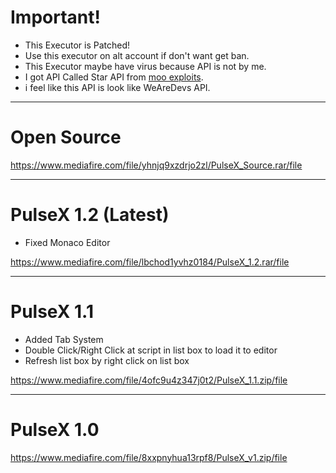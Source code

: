 # Important!
- This Executor is Patched!
- Use this executor on alt account if don't want get ban.
- This Executor maybe have virus because API is not by me.
- I got API Called Star API from [moo exploits](https://www.youtube.com/@mooexploits).
- i feel like this API is look like WeAreDevs API.

---
# Open Source
https://www.mediafire.com/file/yhnjq9xzdrjo2zl/PulseX_Source.rar/file

---
# PulseX 1.2 (Latest)
- Fixed Monaco Editor

https://www.mediafire.com/file/lbchod1yvhz0184/PulseX_1.2.rar/file

---
# PulseX 1.1
- Added Tab System
- Double Click/Right Click at script in list box to load it to editor
- Refresh list box by right click on list box

https://www.mediafire.com/file/4ofc9u4z347j0t2/PulseX_1.1.zip/file

---
# PulseX 1.0
https://www.mediafire.com/file/8xxpnyhua13rpf8/PulseX_v1.zip/file
